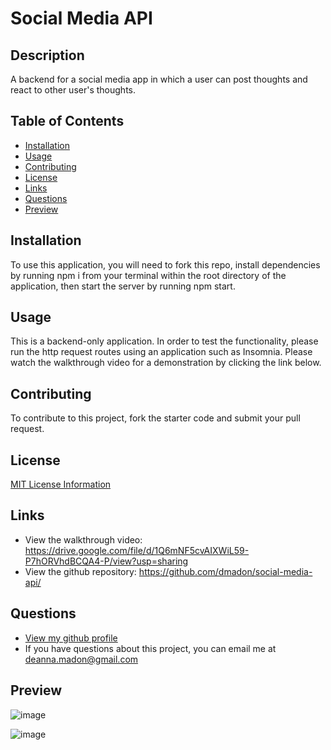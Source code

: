 # Social Media API

## Description
A backend for a social media app in which a user can post thoughts and react to other user's thoughts.

## Table of Contents

  * [Installation](#installation)
  * [Usage](#usage)
  * [Contributing](#contributing)
  * [License](#license)
  * [Links](#links)
  * [Questions](#questions)
  * [Preview](#preview)

  ## Installation
  To use this application, you will need to fork this repo, install dependencies by running npm i from your terminal within the root directory of the application, then start the server by running npm start.
  
  ## Usage
  This is a backend-only application. In order to test the functionality, please run the http request routes using an application such as Insomnia. Please watch the walkthrough video for a demonstration by clicking the link below.

  ## Contributing
  To contribute to this project, fork the starter code and submit your pull request.

  ## License

  [MIT License Information](https://opensource.org/licenses/MIT)

  ## Links
  * View the walkthrough video: https://drive.google.com/file/d/1Q6mNF5cvAIXWiL59-P7hORVhdBCQA4-P/view?usp=sharing
  * View the github repository: https://github.com/dmadon/social-media-api/

  ## Questions

  * [View my github profile](https://github.com/dmadon)
  * If you have questions about this project, you can email me at deanna.madon@gmail.com
  
  ## Preview
  
  ![image](https://user-images.githubusercontent.com/99852346/194462523-31726fc7-39a0-48b0-9ada-54eee5452c05.png)
  
  ![image](https://user-images.githubusercontent.com/99852346/194462563-eab7c069-984f-4549-a791-a4d6cc490f69.png)


